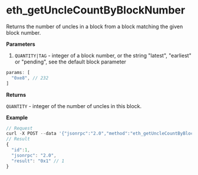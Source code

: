 # eth\_getUncleCountByBlockNumber

Returns the number of uncles in a block from a block matching the given block number.

**Parameters**

1. `QUANTITY|TAG` - integer of a block number, or the string "latest", "earliest" or "pending", see the default block parameter

```js
params: [
  "0xe8", // 232
]
```

**Returns**

`QUANTITY` - integer of the number of uncles in this block.

**Example**

```js
// Request
curl -X POST --data '{"jsonrpc":"2.0","method":"eth_getUncleCountByBlockNumber","params":["0xe8"],"id":1}'
// Result
{
  "id":1,
  "jsonrpc": "2.0",
  "result": "0x1" // 1
}
```
